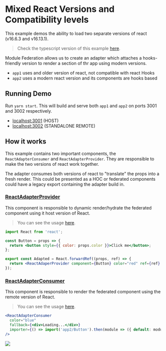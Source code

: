 # Mixed React Versions and Compatibility levels

This example demos the ability to load two separate versions of react (v16.6.3 and v16.13.1).

> Check the typescript version of this example [here](../different-react-versions-typescript/README.md).

Module Federation allows us to create an adapter which attaches a hooks-friendly version to render a section of thr app using modern versions.

- `app1` uses and older version of react, not compatible with react Hooks
- `app2` uses a modern react version and its components are hooks based

## Running Demo

Run `yarn start`. This will build and serve both `app1` and `app2` on ports 3001 and 3002 respectively.

- [localhost:3001](http://localhost:3001/) (HOST)
- [localhost:3002](http://localhost:3002/) (STANDALONE REMOTE)

## How it works

This example contains two important components, the `ReactAdapterConsumer` and `ReactAdapterProvider`. They are responsible to make the two versions of react work together.

The adapter consumes both versions of react to "translate" the props into a fresh render. This could be presented as a HOC or federated components could have a legacy export containing the adapter build in.

### [ReactAdapterProvider](./app2/src/components/ReactAdaperProvider.js)

This component is responsible to dynamic render/hydrate the federated component using it host version of React.

> You can see the usage [here](./app2/src/components/ModernReactComponent.js#24).

```jsx
import React from 'react';

const Button = props => {
  return <button style={{ color: props.color }}>Click me</button>;
};

export const Adapted = React.forwardRef((props, ref) => {
  return <ReactAdaperProvider component={Button} color="red" ref={ref} />;
});
```

### [ReactAdapterConsumer](./app1/src/components/ReactAdapterConsumer.js)

This component is responsible to render the federated component using the remote version of React.

> You can see the usage [here](./app1/src/components/App.js#29).

```jsx
<ReactAdapterConsumer
  color="blue"
  fallback={<div>Loading...</div>}
  importer={() => import('app2/Button').then(module => ({ default: module.Adapted }))}
/>
```

<img src="https://ssl.google-analytics.com/collect?v=1&t=event&ec=email&ea=open&t=event&tid=UA-120967034-1&z=1589682154&cid=ae045149-9d17-0367-bbb0-11c41d92b411&dt=ModuleFederationExamples&dp=/email/DifferentReactVersions">

